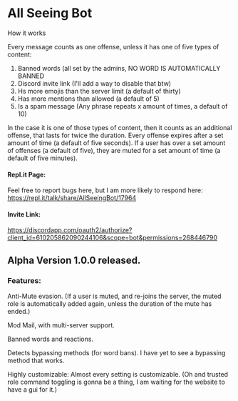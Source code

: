 # All Seeing Bot
How it works

Every message counts as one offense, unless it has one of five types of content:

1) Banned words (all set by the admins, NO WORD IS AUTOMATICALLY BANNED
2) Discord invite link (I'll add a way to disable that btw)
3) Hs more emojis than the server limit (a default of thirty)
4) Has more mentions than allowed (a default of 5)
5) Is a spam message (Any phrase repeats x amount of times, a default of 10)

In the case it is one of those types of content, then it counts as an additional offense, that lasts for twice the duration. Every offense expires after a set amount of time (a default of five seconds). If a user has over a set amount of offenses (a default of five), they are muted for a set amount of time (a default of five minutes).

#### Repl.it Page:

Feel free to report bugs here, but I am more likely to respond here:
https://repl.it/talk/share/AllSeeingBot/17964

#### Invite Link:

https://discordapp.com/oauth2/authorize?client_id=610205862090244106&scope=bot&permissions=268446790


## Alpha Version 1.0.0 released.
### Features:

Anti-Mute evasion. (If a user is muted, and re-joins the server, the muted role is automatically added again, unless the duration of the mute has ended.)

Mod Mail, with multi-server support.

Banned words and reactions.

Detects bypassing methods (for word bans). I have yet to see a bypassing method that works.

Highly customizable: Almost every setting is customizable. (Oh and trusted role command toggling is gonna be a thing, I am waiting for the website to have a gui for it.)
